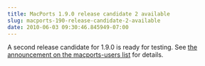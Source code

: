 ```yaml
---
title: MacPorts 1.9.0 release candidate 2 available
slug: macports-190-release-candidate-2-available
date: 2010-06-03 09:30:46.845949-07:00
---
```


A second release candidate for 1.9.0 is ready for testing. See [the announcement on the macports-users list](https://lists.macosforge.org/pipermail/macports-users/2010-June/020355.html) for details.
